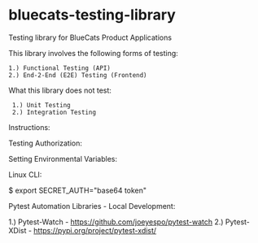 # bluecats-testing-library
Testing library for BlueCats Product Applications

This library involves the following forms of testing:

    1.) Functional Testing (API)
    2.) End-2-End (E2E) Testing (Frontend)

What this library does not test:

     1.) Unit Testing
     2.) Integration Testing

Instructions:

Testing Authorization:

Setting Environmental Variables:

Linux CLI:

$ export SECRET_AUTH="base64 token"

Pytest Automation Libraries - Local Development:

1.) Pytest-Watch
    - https://github.com/joeyespo/pytest-watch
2.) Pytest-XDist
    - https://pypi.org/project/pytest-xdist/
